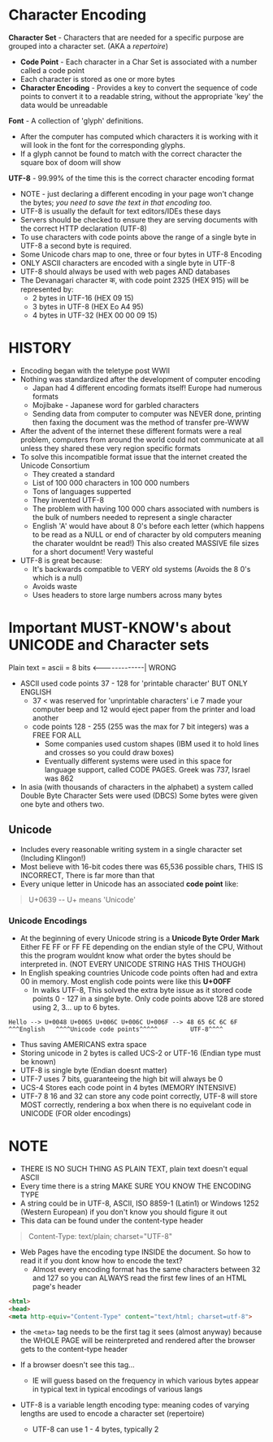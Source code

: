 # Character Encoding
**Character Set** - Characters that are needed for a specific purpose are grouped into a character set. (AKA a *repertoire*)
  * **Code Point** - Each character in a Char Set is associated with a number called a code point
  * Each character is stored as one or more bytes
  * **Character Encoding** - Provides a key to convert the sequence of code points to convert it to a readable string, without the appropriate 'key' the data would be unreadable

**Font** - A collection of 'glyph' definitions.
  * After the computer has computed which characters it is working with it will look in the font for the corresponding glyphs.
  * If a glyph cannot be found to match with the correct character the square box of doom will show

**UTF-8** - 99.99% of the time this is the correct character encoding format
  * NOTE - just declaring a different encoding in your page won't change the bytes; *you need to save the text in that encoding too.*
  * UTF-8 is usually the default for text editors/IDEs these days
  * Servers should be checked to ensure they are serving documents with the correct HTTP declaration (UTF-8)
  * To use characters with code points above the range of a single byte in UTF-8 a second byte is required.
  * Some Unicode chars map to one, three or four bytes in UTF-8 Encoding
  * ONLY ASCII characters are encoded with a single byte in UTF-8
  * UTF-8 should always be used with web pages AND databases
  * The Devanagari character क, with code point 2325 (HEX 915) will be represented by:
    * 2 bytes in UTF-16 (HEX 09 15)
    * 3 bytes in UTF-8 (HEX Eo A4 95)
    * 4 bytes in UTF-32 (HEX 00 00 09 15)

# HISTORY
* Encoding began with the teletype post WWII 
* Nothing was standardized after the development of computer encoding
  * Japan had 4 different encoding formats itself! Europe had numerous formats
  *  Mojibake - Japanese word for garbled characters
  * Sending data from computer to computer was NEVER done, printing then faxing the document was the method of transfer pre-WWW
* After the advent of the internet these different formats were a real problem, computers from around the world could not communicate at all unless they shared these very region specific formats
* To solve this incompatible format issue that the internet created the Unicode Consortium
  * They created a standard 
  * List of 100 000 characters in 100 000 numbers
  * Tons of languages supperted
  * They invented UTF-8
  * The problem with having 100 000 chars associated with numbers is the bulk of numbers needed to represent a single character
  * English 'A' would have about 8 0's before each letter (which happens to be read as a NULL or end of character by old computers meaning the charater wouldnt be read!) This also created MASSIVE file sizes for a short document! Very wasteful
* UTF-8 is great because:
  * It's backwards compatible to VERY old systems (Avoids the 8 0's which is a null)
  * Avoids waste
  * Uses headers to store large numbers across many bytes

# Important MUST-KNOW's about UNICODE and Character sets

Plain text = ascii = 8 bits <-------------| WRONG
* ASCII used code points 37 - 128 for 'printable character' BUT ONLY ENGLISH
  * 37 < was reserved for 'unprintable characters' i.e 7 made your computer beep and 12 would eject paper from the printer and load another
  * code points 128 - 255 (255 was the max for 7 bit integers) was a FREE FOR ALL
    * Some companies used custom shapes (IBM used it to hold lines and crosses so you could draw boxes) 
    * Eventually different systems were used in this space for language support, called CODE PAGES. Greek was 737, Israel was 862
* In asia (with thousands of characters in the alphabet) a system called Double Byte Character Sets were used (DBCS) Some bytes were given one byte and others two.
## Unicode
* Includes every reasonable writing system in a single character set (Including Klingon!)
* Most believe with 16-bit codes there was 65,536 possible chars, THIS IS INCORRECT, There is far more than that
* Every unique letter in Unicode has an associated **code point** like:
>U+0639 -- U+ means 'Unicode'
### Unicode Encodings
* At the beginning of every Unicode string is a **Unicode Byte Order Mark** Either FE FF or FF FE depending on the endian style of the CPU, Without this the program wouldnt know what order the bytes should be interpreted in. (NOT EVERY UNICODE STRING HAS THIS THOUGH)
* In English speaking countries Unicode code points often had and extra 00 in memory. Most english code points were like this **U+00FF**
  * In walks UTF-8, This solved the extra byte issue as it stored code points 0 - 127 in a single byte. Only code points above 128 are stored using 2, 3... up to 6 bytes. 
```
Hello --> U+0048 U+0065 U+006C U+006C U+006F --> 48 65 6C 6C 6F
^^^English   ^^^^Unicode code points^^^^^         UTF-8^^^^
```
  * Thus saving AMERICANS extra space
* Storing unicode in 2 bytes is called UCS-2 or UTF-16 (Endian type must be known)
* UTF-8 is single byte (Endian doesnt matter)
* UTF-7 uses 7 bits, guaranteeing  the high bit will always be 0
* UCS-4 Stores each code point in  4 bytes (MEMORY INTENSIVE)
* UTF-7 8 16 and 32 can store any code point correctly, UTF-8 will store MOST correctly, rendering a box when there is no equivelant code in UNICODE (FOR older encodings)

# NOTE
* THERE IS NO SUCH THING AS PLAIN TEXT, plain text doesn't equal ASCII
* Every time there is a string MAKE SURE YOU KNOW THE ENCODING TYPE
* A string could be in UTF-8, ASCII, ISO 8859-1 (Latin1) or Windows 1252 (Western European) if you don't know you should figure it out
* This data can be found under the content-type header
> Content-Type: text/plain; charset="UTF-8"
* Web Pages have the encoding type INSIDE the document. So how to read it if you dont know how to encode the text?
  * Almost every encoding format has the same characters between 32 and 127 so you can ALWAYS read the first few lines of an HTML page's header
```html
<html>
<head>
<meta http-equiv="Content-Type" content="text/html; charset=utf-8">
```
  * the ```<meta>``` tag needs to be the first tag it sees (almost anyway) because the WHOLE PAGE will be reinterpreted and rendered after the browser gets to the content-type header
  * If a browser doesn't see this tag...
    * IE will guess based on the frequency in which various bytes appear in typical text in typical encodings of various langs

* UTF-8 is a variable length encoding type: meaning codes of varying lengths are used to encode a character set (repertoire)
  * UTF-8 can use 1 - 4 bytes, typically 2